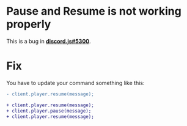 # Pause and Resume is not working properly

This is a bug in **[discord.js#5300](https://github.com/discordjs/discord.js/issues/5300)**.

# Fix

You have to update your command something like this:

```diff
- client.player.resume(message);

+ client.player.resume(message);
+ client.player.pause(message);
+ client.player.resume(message);
```